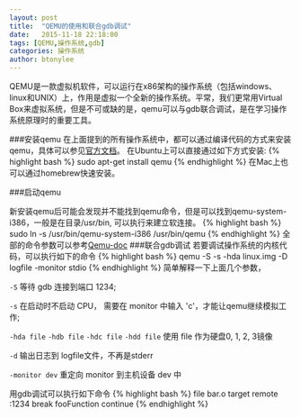 ```yaml
---
layout: post
title:  "QEMU的使用和联合gdb调试"
date:   2015-11-18 22:18:00
tags: [QEMU,操作系统,gdb]
categories: 操作系统
author: btonylee
---
```


QEMU是一款虚拟机软件，可以运行在x86架构的操作系统（包括windows、linux和UNIX）上，作用是虚拟一个全新的操作系统。平常，我们更常用Virtual Box来虚拟系统，但是不可或缺的是，qemu可以与gdb联合调试，是在学习操作系统原理时的重要工具。

###安装qemu
在上面提到的所有操作系统中，都可以通过编译代码的方式来安装qemu，具体可以参见[官方文档][qemu-wiki]。
在Ubuntu上可以直接通过如下方式安装:
{% highlight bash %}
sudo apt-get install qemu
{% endhighlight %}
在Mac上也可以通过homebrew快速安装。

###启动qemu

新安装qemu后可能会发现并不能找到qemu命令，但是可以找到qemu-system-i386，一般是在目录/usr/bin, 可以执行来建立软连接。
{% highlight bash %}
sudo ln -s /usr/bin/qemu-system-i386 /usr/bin/qemu
{% endhighlight %}
全部的命令参数可以参考[Qemu-doc][qemu-doc]
###联合gdb调试
若要调试操作系统的内核代码，可以执行如下的命令
{% highlight bash %}
qemu -S -s -hda linux.img -D logfile -monitor stdio
{% endhighlight %}
简单解释一下上面几个参数，

`-S`  等待 gdb 连接到端口 1234;

`-s` 在启动时不启动 CPU， 需要在 monitor 中输入 'c'，才能让qemu继续模拟工作;

`-hda file` `-hdb file` `-hdc file` `-hdd file` 使用 file 作为硬盘0, 1, 2, 3镜像

`-d` 输出日志到 logfile文件，不再是stderr

`-monitor dev` 重定向 monitor 到主机设备 dev 中

用gdb调试可以执行如下命令
{% highlight bash %}
file bar.o
target remote :1234
break fooFunction
continue
{% endhighlight %}


[qemu-wiki]: https://en.wikibooks.org/wiki/QEMU
[qemu-doc]:  http://qemu.weilnetz.de/qemu-doc.html
